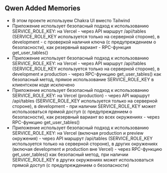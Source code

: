 ## Qwen Added Memories
- В этом проекте используем Chakra UI вместо Tailwind
- Приложение использует безопасный подход к использованию SERVICE_ROLE_KEY: на Vercel - через API маршрут /api/tables (SERVICE_ROLE_KEY используется только на серверной стороне), в development - с проверкой наличия ключа (с предупреждением о безопасности), как резервный вариант - RPC-функция get_user_tables()
- Приложение использует безопасный подход к использованию SERVICE_ROLE_KEY: на Vercel - через API маршрут /api/tables (SERVICE_ROLE_KEY используется только на серверной стороне), в development и production - через RPC-функцию get_user_tables() как безопасный метод, прямое использование SERVICE_ROLE_KEY в клиентском коде исключено
- Приложение использует безопасный подход к использованию SERVICE_ROLE_KEY: на Vercel (production) - через API маршрут /api/tables (SERVICE_ROLE_KEY используется только на серверной стороне), в development - при наличии SERVICE_ROLE_KEY может использоваться прямой доступ (с предупреждением о безопасности), как резервный вариант во всех окружениях - через RPC-функцию get_user_tables()
- Приложение использует безопасный подход к использованию SERVICE_ROLE_KEY: на Vercel (включая production и preview окружения) - через API маршрут /api/tables (SERVICE_ROLE_KEY используется только на серверной стороне), в других окружениях (включая development и production вне Vercel) - через RPC-функцию get_user_tables() как безопасный метод, при наличии SERVICE_ROLE_KEY в других окружениях может использоваться прямой доступ (с предупреждением о безопасности)
